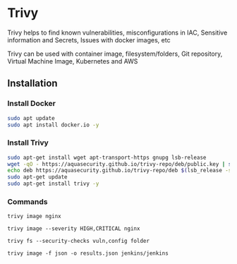 # Trivy

Trivy helps to find known vulnerabilities, misconfigurations in IAC, Sensitive information and Secrets, Issues with docker images, etc

Trivy can be used with container image, filesystem/folders, Git repository, Virtual Machine Image, Kubernetes and AWS

## Installation
### Install Docker
```bash
sudo apt update
sudo apt install docker.io -y
```

### Install Trivy
```bash
sudo apt-get install wget apt-transport-https gnupg lsb-release
wget -qO - https://aquasecurity.github.io/trivy-repo/deb/public.key | sudo apt-key add -
echo deb https://aquasecurity.github.io/trivy-repo/deb $(lsb_release -sc) main | sudo tee -a /etc/apt/sources.list.d/trivy.list
sudo apt-get update
sudo apt-get install trivy -y
```

### Commands
```
trivy image nginx 
```
```
trivy image --severity HIGH,CRITICAL nginx
```
```
trivy fs --security-checks vuln,config folder
```
```
trivy image -f json -o results.json jenkins/jenkins
```


